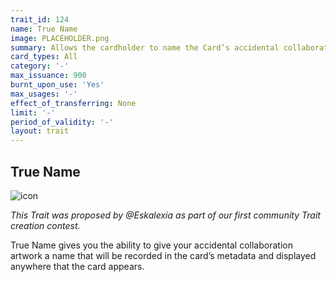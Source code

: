 ```yaml
---
trait_id: 124
name: True Name
image: PLACEHOLDER.png
summary: Allows the cardholder to name the Card’s accidental collaborative artwork
card_types: All
category: '-'
max_issuance: 900
burnt_upon_use: 'Yes'
max_usages: '-'
effect_of_transferring: None
limit: '-'
period_of_validity: '-'
layout: trait
---
```


## True Name

![icon](/assets/images/trait-icons/{{page.image}})

*This Trait was proposed by @Eskalexia as part of our first community Trait creation contest.*

True Name gives you the ability to give your accidental collaboration artwork a name that will be recorded in the card’s metadata and displayed anywhere that the card appears.
